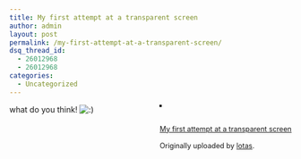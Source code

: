 ```yaml
---
title: My first attempt at a transparent screen
author: admin
layout: post
permalink: /my-first-attempt-at-a-transparent-screen/
dsq_thread_id:
  - 26012968
  - 26012968
categories:
  - Uncategorized
---
```

<div style="float: right; margin-left: 10px; margin-bottom: 10px;">
  <a href="http://www.flickr.com/photos/37996640939@N01/7472339/" title="photo sharing"><img src="http://photos4.flickr.com/7472339_51eca80397_m.jpg" alt style="border: solid 2px #000000;" /></a><br /> <br /> <span style="font-size: 0.9em; margin-top: 0px;"><br /> <a href="http://www.flickr.com/photos/37996640939@N01/7472339/">My first attempt at a transparent screen</a><br /> <br /> Originally uploaded by <a href="http://www.flickr.com/people/37996640939@N01/">lotas</a>.<br /> </span>
</div>

what do you think! <img src="http://blog.lotas-smartman.net/wp-includes/images/smilies/icon_smile.gif" alt=":)" class="wp-smiley" />  
<br clear="all" />